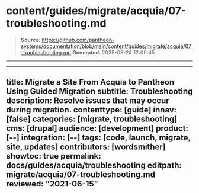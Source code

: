 # content/guides/migrate/acquia/07-troubleshooting.md

> **Source**: https://github.com/pantheon-systems/documentation/blob/main/content/guides/migrate/acquia/07-troubleshooting.md
> **Generated**: 2025-08-24 12:09:45

---

---
title: Migrate a Site From Acquia to Pantheon Using Guided Migration
subtitle: Troubleshooting
description: Resolve issues that may occur during migration.
contenttype: [guide]
innav: [false]
categories: [migrate, troubleshooting]
cms: [drupal]
audience: [development]
product: [--]
integration: [--]
tags: [code, launch, migrate, site, updates]
contributors: [wordsmither]
showtoc: true
permalink: docs/guides/acquia/troubleshooting
editpath: migrate/acquia/07-troubleshooting.md
reviewed: "2021-06-15"
---

<Partial file="migrate/troubleshooting-migrate-general.md" />
<Partial file="migrate/troubleshooting-drupal.md" />
